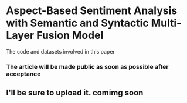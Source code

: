 # Aspect-Based Sentiment Analysis with Semantic and Syntactic Multi-Layer Fusion Model
The code and datasets involved in this paper



### The article will be made public as soon as possible after acceptance

## I'll be sure to upload it. comimg soon
